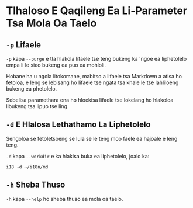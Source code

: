 # Tlhaloso E Qaqileng Ea Li-Parameter Tsa Mola Oa Taelo

## `-p` Lifaele

`-p` kapa `--purge` e tla hlakola lifaele tse teng bukeng ka 'ngoe ea liphetolelo empa li le sieo bukeng ea puo ea mohloli.

Hobane ha u ngola litokomane, mabitso a lifaele tsa Markdown a atisa ho fetoloa, e leng se lebisang ho lifaele tse ngata tsa khale le tse lahliloeng bukeng ea phetolelo.

Sebelisa paramethara ena ho hloekisa lifaele tse lokelang ho hlakoloa libukeng tsa lipuo tse ling.

## `-d` E Hlalosa Lethathamo La Liphetolelo

Sengoloa se fetoletsoeng se lula se le teng moo faele ea hajoale e leng teng.

`-d` kapa `--workdir` e ka hlakisa buka ea liphetolelo, joalo ka:

```
i18 -d ~/i18n/md
```

## `-h` Sheba Thuso

`-h` kapa `--help` ho sheba thuso ea mola oa taelo.